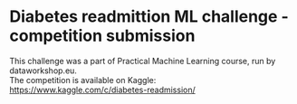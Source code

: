 # Diabetes readmittion ML challenge - competition submission

This challenge was a part of Practical Machine Learning course, run by dataworkshop.eu.  
The competition is available on Kaggle: https://www.kaggle.com/c/diabetes-readmission/
